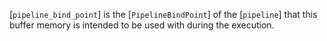[`pipeline_bind_point`] is the [`PipelineBindPoint`] of the
[`pipeline`] that this buffer memory is intended to be used with
during the execution.